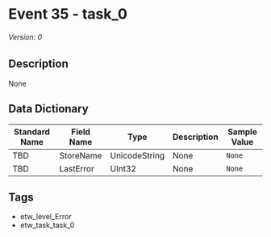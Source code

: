 # Event 35 - task_0
###### Version: 0

## Description
None

## Data Dictionary
|Standard Name|Field Name|Type|Description|Sample Value|
|---|---|---|---|---|
|TBD|StoreName|UnicodeString|None|`None`|
|TBD|LastError|UInt32|None|`None`|

## Tags
* etw_level_Error
* etw_task_task_0
